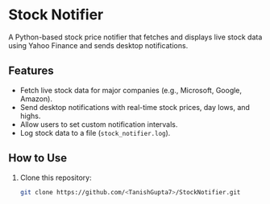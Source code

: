 # Stock Notifier

A Python-based stock price notifier that fetches and displays live stock data using Yahoo Finance and sends desktop notifications.

## Features
- Fetch live stock data for major companies (e.g., Microsoft, Google, Amazon).
- Send desktop notifications with real-time stock prices, day lows, and highs.
- Allow users to set custom notification intervals.
- Log stock data to a file (`stock_notifier.log`).

## How to Use
1. Clone this repository:
   ```bash
   git clone https://github.com/<TanishGupta7>/StockNotifier.git
